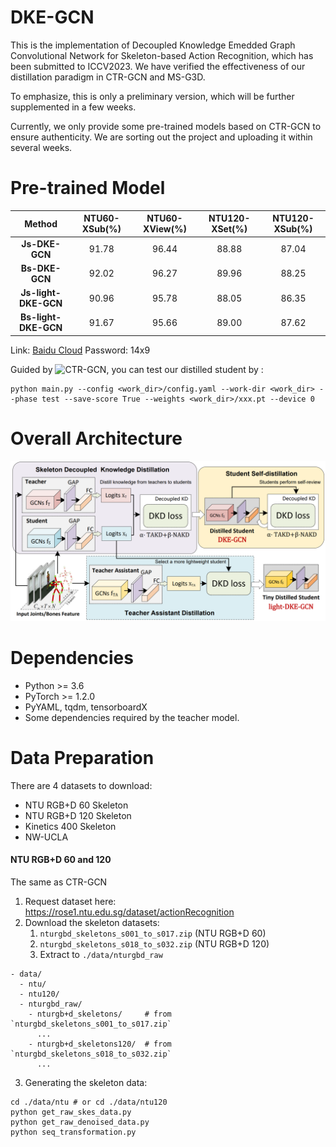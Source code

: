 # DKE-GCN

This is the implementation of Decoupled Knowledge Emedded Graph Convolutional Network for Skeleton-based Action Recognition, which has been submitted to ICCV2023. We have verified the effectiveness of our distillation paradigm in CTR-GCN and MS-G3D.

To emphasize, this is only a preliminary version, which will be further supplemented in a few weeks.

Currently, we only provide some pre-trained models based on CTR-GCN to ensure authenticity.  We are sorting out the project and uploading it within several weeks.


# Pre-trained Model

| **Method**       | **NTU60-XSub(%)** | **NTU60-XView(%)** | **NTU120-XSet(%)** | **NTU120-XSub(%)** |
|:----------------:|:--------------:|:---------------:|:---------------:|:---------------:|
| **Js-DKE-GCN**       | 91.78          | 96.44           | 88.88           | 87.04           |
| **Bs-DKE-GCN**       | 92.02          | 96.27           | 89.96           | 88.25           |
| **Js-light-DKE-GCN** | 90.96          | 95.78           |   88.05         | 86.35           |
| **Bs-light-DKE-GCN** | 91.67          | 95.66           |   89.00         |  87.62          |


Link: [Baidu Cloud](https://pan.baidu.com/s/1eaQN-Nsqk7dV6Gbso3rchw) 
Password: 14x9

Guided by ![CTR-GCN](https://github.com/Uason-Chen/CTR-GCN), you can test our distilled student  by :

```
python main.py --config <work_dir>/config.yaml --work-dir <work_dir> --phase test --save-score True --weights <work_dir>/xxx.pt --device 0
```

# Overall Architecture

![](https://github.com/lya19971103/DKE-GCN/blob/main/OA.png)

# Dependencies

+ Python >= 3.6
+ PyTorch >= 1.2.0
+ PyYAML, tqdm, tensorboardX
+ Some dependencies required by the teacher model.

# Data Preparation

There are 4 datasets to download:

- NTU RGB+D 60 Skeleton
- NTU RGB+D 120 Skeleton
- Kinetics 400 Skeleton
- NW-UCLA

#### NTU RGB+D 60 and 120 

The same as CTR-GCN

1. Request dataset here: https://rose1.ntu.edu.sg/dataset/actionRecognition
2. Download the skeleton datasets:
   1. `nturgbd_skeletons_s001_to_s017.zip` (NTU RGB+D 60)
   2. `nturgbd_skeletons_s018_to_s032.zip` (NTU RGB+D 120)
   3. Extract  to `./data/nturgbd_raw`

```
- data/
  - ntu/
  - ntu120/
  - nturgbd_raw/
    - nturgb+d_skeletons/     # from `nturgbd_skeletons_s001_to_s017.zip`
      ...
    - nturgb+d_skeletons120/  # from `nturgbd_skeletons_s018_to_s032.zip`
      ...
```

3. Generating the skeleton data:

```
cd ./data/ntu # or cd ./data/ntu120
python get_raw_skes_data.py
python get_raw_denoised_data.py
python seq_transformation.py
```


